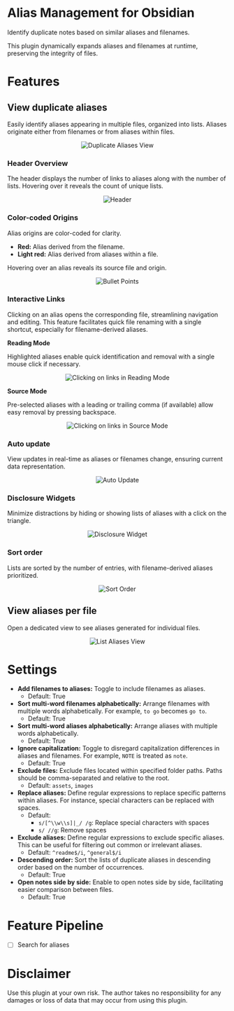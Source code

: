 # Alias Management for Obsidian
Identify duplicate notes based on similar aliases and filenames.

This plugin dynamically expands aliases and filenames at runtime, preserving the integrity of files.

# Features

## View duplicate aliases
Easily identify aliases appearing in multiple files, organized into lists. Aliases originate either from filenames or from aliases within files.

<p align="center">
  <img src="img/duplicate-aliases-view.gif" alt="Duplicate Aliases View">
</p>

### Header Overview
The header displays the number of links to aliases along with the number of lists. Hovering over it reveals the count of unique lists.

<p align="center">
  <img src="img/header.png" alt="Header">
</p>

### Color-coded Origins
Alias origins are color-coded for clarity.

- **Red:** Alias derived from the filename.
- **Light red:** Alias derived from aliases within a file.

Hovering over an alias reveals its source file and origin.

<p align="center">
  <img src="img/bullet-points.gif" alt="Bullet Points">
</p>

### Interactive Links
Clicking on an alias opens the corresponding file, streamlining navigation and editing. This feature facilitates quick file renaming with a single shortcut, especially for filename-derived aliases.

**Reading Mode**

Highlighted aliases enable quick identification and removal with a single mouse click if necessary.

<p align="center">
  <img src="img/link-click-reading-mode.gif" alt="Clicking on links in Reading Mode">
</p>

**Source Mode**

Pre-selected aliases with a leading or trailing comma (if available) allow easy removal by pressing backspace.

<p align="center">
  <img src="img/link-click-source-mode.gif" alt="Clicking on links in Source Mode">
</p>

### Auto update
View updates in real-time as aliases or filenames change, ensuring current data representation.

<p align="center">
  <img src="img/auto-update.gif" alt="Auto Update">
</p>

### Disclosure Widgets
Minimize distractions by hiding or showing lists of aliases with a click on the triangle.

<p align="center">
  <img src="img/disclosure-widget.gif" alt="Disclosure Widget">
</p>

### Sort order
Lists are sorted by the number of entries, with filename-derived aliases prioritized.

<p align="center">
  <img src="img/sort-order.png" alt="Sort Order">
</p>

## View aliases per file
Open a dedicated view to see aliases generated for individual files.

<p align="center">
  <img src="img/list-aliases-view.png" alt="List Aliases View">
</p>

# Settings
- **Add filenames to aliases:** Toggle to include filenames as aliases.
  - Default: True
- **Sort multi-word filenames alphabetically:** Arrange filenames with multiple words alphabetically. For example, `to go` becomes `go to`.
  - Default: True
- **Sort multi-word aliases alphabetically:** Arrange aliases with multiple words alphabetically.
  - Default: True
- **Ignore capitalization:** Toggle to disregard capitalization differences in aliases and filenames. For example, `NOTE` is treated as `note`.
  - Default: True
- **Exclude files:** Exclude files located within specified folder paths. Paths should be comma-separated and relative to the root.
  - Default: `assets`, `images`
- **Replace aliases:** Define regular expressions to replace specific patterns within aliases. For instance, special characters can be replaced with spaces.
  - Default:
    - `s/[^\\w\\s]|_/ /g`: Replace special characters with spaces
    - `s/ //g`: Remove spaces
- **Exclude aliases:** Define regular expressions to exclude specific aliases. This can be useful for filtering out common or irrelevant aliases.
  - Default: `^readme$/i`, `^general$/i`
- **Descending order:** Sort the lists of duplicate aliases in descending order based on the number of occurrences.
  - Default: True
- **Open notes side by side:** Enable to open notes side by side, facilitating easier comparison between files.
  - Default: True

# Feature Pipeline
- [ ] Search for aliases

# Disclaimer
Use this plugin at your own risk. The author takes no responsibility for any damages or loss of data that may occur from using this plugin.
